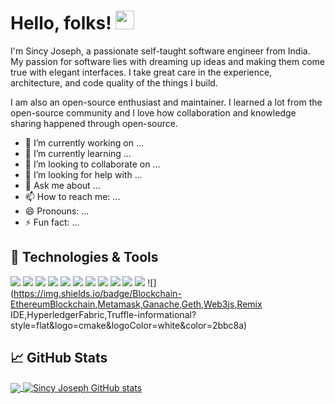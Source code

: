 
# Hello, folks! <img src="https://raw.githubusercontent.com/MartinHeinz/MartinHeinz/master/wave.gif" width="30px">

I'm Sincy Joseph, a passionate self-taught software engineer from India. My passion for software lies with dreaming up ideas and making them come true with elegant interfaces. I take great care in the experience, architecture, and code quality of the things I build.

I am also an open-source enthusiast and maintainer. I learned a lot from the open-source community and I love how collaboration and knowledge sharing happened through open-source.

- 🔭 I’m currently working on ...
- 🌱 I’m currently learning ...
- 👯 I’m looking to collaborate on ...
- 🤔 I’m looking for help with ...
- 💬 Ask me about ...
- 📫 How to reach me: ...
- 😄 Pronouns: ...
- ⚡ Fun fact: ...

## 🔧 Technologies & Tools
![](https://img.shields.io/badge/Editor-IntelliJ_IDEA-informational?style=flat&logo=intellij-idea&logoColor=white&color=2bbc8a)
![](https://img.shields.io/badge/ProgrammingLanguages-Python,Java,Python,C,CPP-informational?style=flat&logo=python&logoColor=white&color=2bbc8a)
![](https://img.shields.io/badge/WebTechnologies-HTML,CSS,JavaScript,Wordpress-informational?style=flat&logo=javascript&logoColor=white&color=2bbc8a)
![](https://img.shields.io/badge/Databases-MySQL-informational?style=flat&logo=go&logoColor=white&color=2bbc8a)
![](https://img.shields.io/badge/PerformanceTesting-ApacheJMeter-informational?style=flat&logo=cmake&logoColor=white&color=2bbc8a)
![](https://img.shields.io/badge/UITesting-SeleniumJavaFramework,KatalonStudio-informational?style=flat&logo=vue.js&logoColor=white&color=2bbc8a)
![](https://img.shields.io/badge/VersionControlSystems-Git,Github,Gitlab-informational?style=flat&logo=gnu-bash&logoColor=white&color=2bbc8a)
![](https://img.shields.io/badge/Tools-PostgreSQL-informational?style=flat&logo=postgresql&logoColor=white&color=2bbc8a)
![](https://img.shields.io/badge/CI/CDTool-Docker-informational?style=flat&logo=docker&logoColor=white&color=2bbc8a)
![](https://img.shields.io/badge/Tools-Kubernetes-informational?style=flat&logo=kubernetes&logoColor=white&color=2bbc8a)
![](https://img.shields.io/badge/CloudServices-AWS,Azure,GCP-informational?style=flat&logo=digitalocean&logoColor=white&color=2bbc8a)
![](https://img.shields.io/badge/Blockchain-EthereumBlockchain,Metamask,Ganache,Geth,Web3js,Remix IDE,HyperledgerFabric,Truffle-informational?style=flat&logo=cmake&logoColor=white&color=2bbc8a)

## &#x1f4c8; GitHub Stats

<a href="https://github.com/MartinHeinz/MartinHeinz">
  <img align="center" src="https://github-readme-stats.vercel.app/api/top-langs/?username=sincyjoseph&hide=java,html,tex&title_color=ffffff&text_color=c9cacc&icon_color=2bbc8a&bg_color=1d1f21&langs_count=20&layout=compact" />
</a>
<a href="https://github.com/MartinHeinz/MartinHeinz">
  <img align="center" src="https://github-readme-stats.vercel.app/api?username=sincyjoseph&show_icons=true&line_height=27&count_private=true&title_color=ffffff&text_color=c9cacc&icon_color=2bbc8a&bg_color=1d1f21" alt="Sincy Joseph GitHub stats" />
</a>



